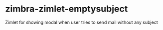 # zimbra-zimlet-emptysubject
Zimlet for showing modal when user tries to send mail without any subject
